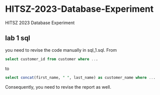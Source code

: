 # HITSZ-2023-Database-Experiment
HITSZ 2023 Database Experiment

## lab 1 sql

you need to revise the code manually in sql_1.sql. From
``` sql
select customer_id from customer where ...
```
to
``` sql
select concat(first_name, " ", last_name) as customer_name where ...
```
Consequently, you need to revise the report as well.
